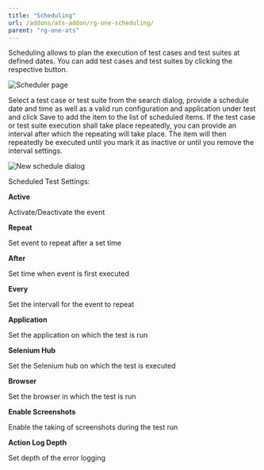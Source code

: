 ```yaml
---
title: "Scheduling"
url: /addons/ats-addon/rg-one-scheduling/
parent: "rg-one-ats"
---
```


Scheduling allows to plan the execution of test cases and test suites at defined dates. You can add test cases and test suites by clicking the respective button.

![Scheduler page](/attachments/addons/ats-addon/rg-ats/rg-one-ats/rg-one-scheduling/21168214.png)

Select a test case or test suite from the search dialog, provide a schedule date and time as well as a valid run configuration and application under test and click Save to add the item to the list of scheduled items. If the test case or test suite execution shall take place repeatedly, you can provide an interval after which the repeating will take place. The item will then repeatedly be executed until you mark it as inactive or until you remove the interval settings.

![New schedule dialog](/attachments/addons/ats-addon/rg-ats/rg-one-ats/rg-one-scheduling/newSchedule.png)

Scheduled Test Settings:

**Active**

Activate/Deactivate the event

**Repeat**

Set event to repeat after a set time

**After**

Set time when event is first executed

**Every**

Set the intervall for the event to repeat

**Application**

Set the application on which the test is run

**Selenium Hub**

Set the Selenium hub on which the test is executed

**Browser**

Set the browser in which the test is run

**Enable Screenshots**

Enable the taking of screenshots during the test run

**Action Log Depth**

Set depth of the error logging
